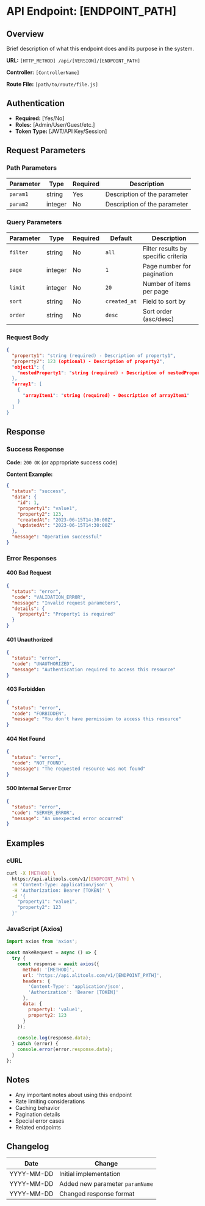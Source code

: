 # API Endpoint: [ENDPOINT_PATH]

## Overview
Brief description of what this endpoint does and its purpose in the system.

**URL:** `[HTTP_METHOD] /api/[VERSION]/[ENDPOINT_PATH]`

**Controller:** `[ControllerName]`

**Route File:** `[path/to/route/file.js]`

## Authentication
- **Required:** [Yes/No]
- **Roles:** [Admin/User/Guest/etc.]
- **Token Type:** [JWT/API Key/Session]

## Request Parameters

### Path Parameters
| Parameter | Type | Required | Description |
|-----------|------|----------|-------------|
| `param1` | string | Yes | Description of the parameter |
| `param2` | integer | No | Description of the parameter |

### Query Parameters
| Parameter | Type | Required | Default | Description |
|-----------|------|----------|---------|-------------|
| `filter` | string | No | `all` | Filter results by specific criteria |
| `page` | integer | No | `1` | Page number for pagination |
| `limit` | integer | No | `20` | Number of items per page |
| `sort` | string | No | `created_at` | Field to sort by |
| `order` | string | No | `desc` | Sort order (asc/desc) |

### Request Body
```json
{
  "property1": "string (required) - Description of property1",
  "property2": 123 (optional) - Description of property2",
  "object1": {
    "nestedProperty1": "string (required) - Description of nestedProperty1"
  },
  "array1": [
    {
      "arrayItem1": "string (required) - Description of arrayItem1"
    }
  ]
}
```

## Response

### Success Response
**Code:** `200 OK` (or appropriate success code)

**Content Example:**
```json
{
  "status": "success",
  "data": {
    "id": 1,
    "property1": "value1",
    "property2": 123,
    "createdAt": "2023-06-15T14:30:00Z",
    "updatedAt": "2023-06-15T14:30:00Z"
  },
  "message": "Operation successful"
}
```

### Error Responses

#### 400 Bad Request
```json
{
  "status": "error",
  "code": "VALIDATION_ERROR",
  "message": "Invalid request parameters",
  "details": {
    "property1": "Property1 is required"
  }
}
```

#### 401 Unauthorized
```json
{
  "status": "error",
  "code": "UNAUTHORIZED",
  "message": "Authentication required to access this resource"
}
```

#### 403 Forbidden
```json
{
  "status": "error",
  "code": "FORBIDDEN",
  "message": "You don't have permission to access this resource"
}
```

#### 404 Not Found
```json
{
  "status": "error",
  "code": "NOT_FOUND",
  "message": "The requested resource was not found"
}
```

#### 500 Internal Server Error
```json
{
  "status": "error",
  "code": "SERVER_ERROR",
  "message": "An unexpected error occurred"
}
```

## Examples

### cURL
```bash
curl -X [METHOD] \
  https://api.alitools.com/v1/[ENDPOINT_PATH] \
  -H 'Content-Type: application/json' \
  -H 'Authorization: Bearer [TOKEN]' \
  -d '{
    "property1": "value1",
    "property2": 123
  }'
```

### JavaScript (Axios)
```javascript
import axios from 'axios';

const makeRequest = async () => {
  try {
    const response = await axios({
      method: '[METHOD]',
      url: 'https://api.alitools.com/v1/[ENDPOINT_PATH]',
      headers: {
        'Content-Type': 'application/json',
        'Authorization': 'Bearer [TOKEN]'
      },
      data: {
        property1: 'value1',
        property2: 123
      }
    });
    
    console.log(response.data);
  } catch (error) {
    console.error(error.response.data);
  }
};
```

## Notes
- Any important notes about using this endpoint
- Rate limiting considerations
- Caching behavior
- Pagination details
- Special error cases
- Related endpoints

## Changelog
| Date | Change |
|------|--------|
| YYYY-MM-DD | Initial implementation |
| YYYY-MM-DD | Added new parameter `paramName` |
| YYYY-MM-DD | Changed response format | 